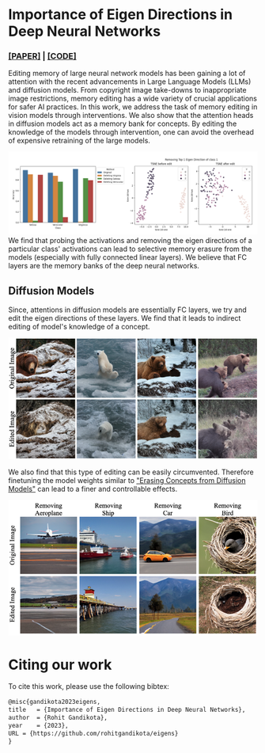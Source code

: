 # Importance of Eigen Directions in Deep Neural Networks 

### [[PAPER]](https://github.com/rohitgandikota/eigens/blob/main/editing-eigens-report.pdf) | [[CODE]](https://github.com/rohitgandikota/eigens/tree/main/scripts)

Editing memory of large neural network models has been gaining a lot of attention with the recent advancements in Large Language Models (LLMs) and diffusion models. From copyright image take-downs to inappropriate image restrictions, memory editing has a wide variety of crucial applications for safer AI practices. 
In this work, we address the task of memory editing in vision models through interventions. We also show that the attention heads in diffusion models act as a memory bank for concepts. By editing the knowledge of the models through intervention, one can avoid the overhead of expensive retraining of the large models.
<div align='center'>
<img src = 'images/iris.png'>
</div>
We find that probing the activations and removing the eigen directions of a particular class' activations can lead to selective memory erasure from the models (especially with fully connected linear layers). We believe that FC layers are the memory banks of the deep neural networks. </br>

## Diffusion Models
Since, attentions in diffusion models are essentially FC layers, we try and edit the eigen directions of these layers. We find that it leads to indirect editing of model's knowledge of a concept. 
<div align='center'>
<img src = 'images/diffusion_bad.png'>
</div>

We also find that this type of editing can be easily circumvented. Therefore finetuning the model weights similar to ["Erasing Concepts from Diffusion Models"](https://erasing.baulab.info) can lead to a finer and controllable effects. 

<div align='center'>
<img src = 'images/diffusion_good.png'>
</div>

# Citing our work
To cite this work, please use the following bibtex:

```
@misc{gandikota2023eigens,
title	= {Importance of Eigen Directions in Deep Neural Networks},
author	= {Rohit Gandikota},
year	= {2023},
URL	= {https://github.com/rohitgandikota/eigens}
}
```
